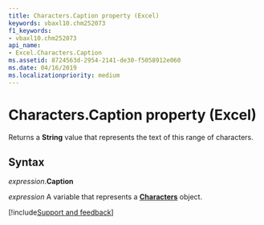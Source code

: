 ```yaml
---
title: Characters.Caption property (Excel)
keywords: vbaxl10.chm252073
f1_keywords:
- vbaxl10.chm252073
api_name:
- Excel.Characters.Caption
ms.assetid: 8724563d-2954-2141-de30-f5058912e060
ms.date: 04/16/2019
ms.localizationpriority: medium
---
```



# Characters.Caption property (Excel)

Returns a **String** value that represents the text of this range of characters.


## Syntax

_expression_.**Caption**

_expression_ A variable that represents a **[Characters](Excel.Characters.md)** object.




[!include[Support and feedback](~/includes/feedback-boilerplate.md)]